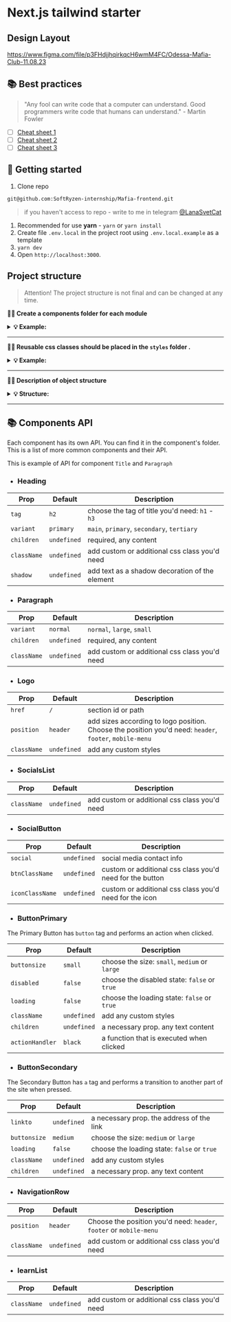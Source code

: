 # Next.js tailwind starter

## Design Layout

https://www.figma.com/file/p3FHdjjhqirkqcH6wmM4FC/Odessa-Mafia-Club-11.08.23

## 📚 Best practices

> "Any fool can write code that a computer can understand. Good programmers
> write code that humans can understand." - Martin Fowler

- [ ] [Cheat sheet 1](https://my-js.org/docs/other/best-practices#%D1%88%D0%BF%D0%B0%D1%80%D0%B3%D0%B0%D0%BB%D0%BA%D0%B0-%D0%BF%D0%BE-react)
- [ ] [Cheat sheet 2](https://my-js.org/docs/other/react-philosophies)
- [ ] [Cheat sheet 3](https://alexkondov.com/tao-of-react/)

## 🥁 Getting started

1. Clone repo

```bash
git@github.com:SoftRyzen-internship/Mafia-frontend.git
```

> if you haven't access to repo - write to me in telegram
> [@LanaSvetCat](https://t.me/LanaSvetCat)

1. Recommended for use **yarn** - `yarn` or `yarn install`
2. Create file `.env.local` in the project root using `.env.local.example` as a
   template
3. `yarn dev`
4. Open `http://localhost:3000`.

## Project structure

> Attention! The project structure is not final and can be changed at any time.

**💁‍♀️ Create a components folder for each module**

<details>

<summary><b>💡 Example:</b></summary>

<br/>

```
# ✅ Good

├── layout
    ├── Header
        ├── index.ts
        ├── Header.tsx
    ├── Footer
        ├── index.ts
        ├── Footer.tsx
```

</details>

---

**💁‍♀️ Reusable css classes should be placed in the `styles` folder .**

<details>

<summary><b>💡 Example:</b></summary>

<br/>

```css
/*globals.css */

@layer components {
  .your-class {
    @apply ...;
  }
}
```

</details>

---

**💁‍♀️ Description of object structure**

<details>

<summary><b>💡 Structure: </b></summary>

<br/>

```
|-- components -> folder with reusable components
  |-- NameComponent -> folders for each component
    |-- NameComponent.tsx -> main component
    |-- index.ts -> file for re-export
|-- layout -> components that are used as a main template
|-- app -> pages and routing
|-- public -> static files
|-- styles -> global styles

<!-- You can create these folders already in work -->
|-- data -> data for the project ( from graphql, json, etc.)
|-- hooks -> custom users hooks
|-- utils -> helpers, functions, etc.
```

</details>

---

## 📚 Components API

Each component has its own API. You can find it in the component's folder. This
is a list of more common components and their API.

This is example of API for component `Title` and `Paragraph`

- ### Heading

| Prop        | Default     | Description                                     |
| ----------- | ----------- | ----------------------------------------------- |
| `tag`       | `h2`        | choose the tag of title you'd need: `h1` - `h3` |
| `variant`   | `primary`   | `main`, `primary`, `secondary`, `tertiary`      |
| `children`  | `undefined` | required, any content                           |
| `className` | `undefined` | add custom or additional css class you'd need   |
| `shadow`    | `undefined` | add text as a shadow decoration of the element  |

- ### Paragraph

| Prop        | Default     | Description                                   |
| ----------- | ----------- | --------------------------------------------- |
| `variant`   | `normal`    | `normal`, `large`, `small`                    |
| `children`  | `undefined` | required, any content                         |
| `className` | `undefined` | add custom or additional css class you'd need |

- ### Logo

| Prop        | Default     | Description                                                                                             |
| ----------- | ----------- | ------------------------------------------------------------------------------------------------------- |
| `href`      | `/`         | section id or path                                                                                      |
| `position`  | `header`    | add sizes according to logo position. Choose the position you'd need: `header`, `footer`, `mobile-menu` |
| `className` | `undefined` | add any custom styles                                                                                   |

- ### SocialsList

| Prop        | Default     | Description                                   |
| ----------- | ----------- | --------------------------------------------- |
| `className` | `undefined` | add custom or additional css class you'd need |

- ### SocialButton

| Prop            | Default     | Description                                              |
| --------------- | ----------- | -------------------------------------------------------- |
| `social`        | `undefined` | social media contact info                                |
| `btnClassName`  | `undefined` | custom or additional css class you'd need for the button |
| `iconClassName` | `undefined` | custom or additional css class you'd need for the icon   |

- ### ButtonPrimary

The Primary Button has `button` tag and performs an action when clicked.

| Prop            | Default     | Description                                   |
| --------------- | ----------- | --------------------------------------------- |
| `buttonsize`    | `small`     | choose the size: `small`, `medium` or `large` |
| `disabled`      | `false`     | choose the disabled state: `false` or `true`  |
| `loading`       | `false`     | choose the loading state: `false` or `true`   |
| `className`     | `undefined` | add any custom styles                         |
| `children`      | `undefined` | a necessary prop. any text content            |
| `actionHandler` | `black`     | a function that is executed when clicked      |

- ### ButtonSecondary

The Secondary Button has `a` tag and performs a transition to another part of
the site when pressed.

| Prop         | Default     | Description                                 |
| ------------ | ----------- | ------------------------------------------- |
| `linkto `    | `undefined` | a necessary prop. the address of the link   |
| `buttonsize` | `medium`    | choose the size: `medium` or `large`        |
| `loading`    | `false`     | choose the loading state: `false` or `true` |
| `className`  | `undefined` | add any custom styles                       |
| `children`   | `undefined` | a necessary prop. any text content          |

- ### NavigationRow

| Prop        | Default     | Description                                                         |
| ----------- | ----------- | ------------------------------------------------------------------- |
| `position`  | `header `   | Choose the position you'd need: `header`, `footer` or `mobile-menu` |
| `className` | `undefined` | add custom or additional css class you'd need                       |

- ### learnList

| Prop        | Default     | Description                                   |
| ----------- | ----------- | --------------------------------------------- |
| `className` | `undefined` | add custom or additional css class you'd need |

```

```

